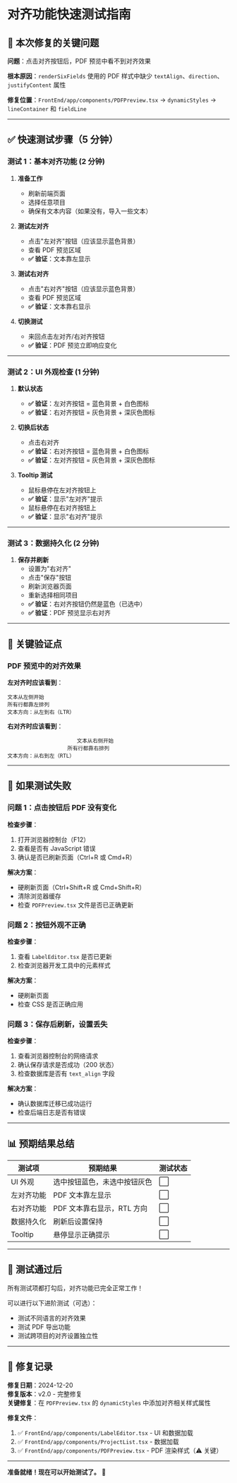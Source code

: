 # 对齐功能快速测试指南

## 🔧 本次修复的关键问题

**问题**：点击对齐按钮后，PDF 预览中看不到对齐效果

**根本原因**：`renderSixFields` 使用的 PDF 样式中缺少 `textAlign`、`direction`、`justifyContent` 属性

**修复位置**：`FrontEnd/app/components/PDFPreview.tsx` → `dynamicStyles` → `lineContainer` 和 `fieldLine`

---

## ✅ 快速测试步骤（5 分钟）

### 测试 1：基本对齐功能 (2 分钟)

1. **准备工作**

   - 刷新前端页面
   - 选择任意项目
   - 确保有文本内容（如果没有，导入一些文本）

2. **测试左对齐**

   - 点击"左对齐"按钮（应该显示蓝色背景）
   - 查看 PDF 预览区域
   - **✅ 验证**：文本靠左显示

3. **测试右对齐**

   - 点击"右对齐"按钮（应该显示蓝色背景）
   - 查看 PDF 预览区域
   - **✅ 验证**：文本靠右显示

4. **切换测试**
   - 来回点击左对齐/右对齐按钮
   - **✅ 验证**：PDF 预览立即响应变化

---

### 测试 2：UI 外观检查 (1 分钟)

1. **默认状态**

   - **✅ 验证**：左对齐按钮 = 蓝色背景 + 白色图标
   - **✅ 验证**：右对齐按钮 = 灰色背景 + 深灰色图标

2. **切换后状态**

   - 点击右对齐
   - **✅ 验证**：右对齐按钮 = 蓝色背景 + 白色图标
   - **✅ 验证**：左对齐按钮 = 灰色背景 + 深灰色图标

3. **Tooltip 测试**
   - 鼠标悬停在左对齐按钮上
   - **✅ 验证**：显示"左对齐"提示
   - 鼠标悬停在右对齐按钮上
   - **✅ 验证**：显示"右对齐"提示

---

### 测试 3：数据持久化 (2 分钟)

1. **保存并刷新**
   - 设置为"右对齐"
   - 点击"保存"按钮
   - 刷新浏览器页面
   - 重新选择相同项目
   - **✅ 验证**：右对齐按钮仍然是蓝色（已选中）
   - **✅ 验证**：PDF 预览显示右对齐

---

## 🎯 关键验证点

### PDF 预览中的对齐效果

**左对齐时应该看到**：

```
文本从左侧开始
所有行都靠左排列
文本方向：从左到右（LTR）
```

**右对齐时应该看到**：

```
                      文本从右侧开始
                   所有行都靠右排列
文本方向：从右到左（RTL）
```

---

## 🐛 如果测试失败

### 问题 1：点击按钮后 PDF 没有变化

**检查步骤**：

1. 打开浏览器控制台（F12）
2. 查看是否有 JavaScript 错误
3. 确认是否已刷新页面（Ctrl+R 或 Cmd+R）

**解决方案**：

- 硬刷新页面（Ctrl+Shift+R 或 Cmd+Shift+R）
- 清除浏览器缓存
- 检查 `PDFPreview.tsx` 文件是否已正确更新

### 问题 2：按钮外观不正确

**检查步骤**：

1. 查看 `LabelEditor.tsx` 是否已更新
2. 检查浏览器开发工具中的元素样式

**解决方案**：

- 硬刷新页面
- 检查 CSS 是否正确应用

### 问题 3：保存后刷新，设置丢失

**检查步骤**：

1. 查看浏览器控制台的网络请求
2. 确认保存请求是否成功（200 状态）
3. 检查数据库是否有 `text_align` 字段

**解决方案**：

- 确认数据库迁移已成功运行
- 检查后端日志是否有错误

---

## 📊 预期结果总结

| 测试项     | 预期结果                     | 测试状态 |
| ---------- | ---------------------------- | -------- |
| UI 外观    | 选中按钮蓝色，未选中按钮灰色 | ⬜       |
| 左对齐功能 | PDF 文本靠左显示             | ⬜       |
| 右对齐功能 | PDF 文本靠右显示，RTL 方向   | ⬜       |
| 数据持久化 | 刷新后设置保持               | ⬜       |
| Tooltip    | 悬停显示正确提示             | ⬜       |

---

## 🎉 测试通过后

所有测试项都打勾后，对齐功能已完全正常工作！

可以进行以下进阶测试（可选）：

- 测试不同语言的对齐效果
- 测试 PDF 导出功能
- 测试跨项目的对齐设置独立性

---

## 📝 修复记录

**修复日期**：2024-12-20  
**修复版本**：v2.0 - 完整修复  
**关键修复**：在 `PDFPreview.tsx` 的 `dynamicStyles` 中添加对齐相关样式属性

**修复文件**：

1. ✅ `FrontEnd/app/components/LabelEditor.tsx` - UI 和数据加载
2. ✅ `FrontEnd/app/components/ProjectList.tsx` - 数据加载
3. ✅ `FrontEnd/app/components/PDFPreview.tsx` - PDF 渲染样式（⚠️ 关键）

---

**准备就绪！现在可以开始测试了。** 🚀
